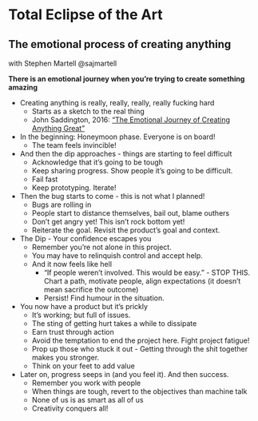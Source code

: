 # Total Eclipse of the Art

## The emotional process of creating anything

with Stephen Martell @sajmartell

**There is an emotional journey when you’re trying to create something amazing**

- Creating anything is really, really, really, really fucking hard
  - Starts as a sketch to the real thing
  - John Saddington, 2016: [“The Emotional Journey of Creating Anything Great”](https://medium.com/@saddington/the-emotional-journey-of-creating-anything-great-b3df948d22c8)
- In the beginning: Honeymoon phase. Everyone is on board!
  - The team feels invincible!
- And then the dip approaches - things are starting to feel difficult
  - Acknowledge that it’s going to be tough
  - Keep sharing progress. Show people it’s going to be difficult.
  - Fail fast
  - Keep prototyping. Iterate!
- Then the bug starts to come - this is not what I planned!
  - Bugs are rolling in
  - People start to distance themselves, bail out, blame outhers
  - Don’t get angry yet! This isn’t rock bottom yet!
  - Reiterate the goal. Revisit the product’s goal and context.
- The Dip - Your confidence escapes you
  - Remember you’re not alone in this project. 
  - You may have to relinquish control and accept help.
  - And it now feels like hell
    - “If people weren’t involved. This would be easy.” - STOP THIS. Chart a path, motivate people, align expectations (it doesn’t mean sacrifice the outcome)
    - Persist! Find humour in the situation.
- You now have a product but it’s prickly
  - It’s working; but full of issues.
  - The sting of getting hurt takes a while to dissipate
  - Earn trust through action
  - Avoid the temptation to end the project here. Fight project fatigue!
  - Prop up those who stuck it out - Getting through the shit together makes you stronger.
  - Think on your feet to add value
- Later on, progress seeps in (and you feel it). And then success.
  - Remember you work with people
  - When things are tough, revert to the objectives than machine talk
  - None of us is as smart as all of us
  - Creativity conquers all!

